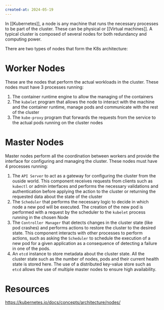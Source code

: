 ```yaml
---
created-at: 2024-05-19
---
```


In [[Kubernetes]], a node is any machine that runs the necessary processes to be part of the cluster. These can be physical or [[Virtual machines]]. A typical cluster is composed of several nodes for both redundancy and computing power.

There are two types of nodes that form the K8s architecture:

# Worker Nodes

These are the nodes that perform the actual workloads in the cluster. These nodes must have 3 processes running:

1.  The container runtime engine to allow the managing of the containers
2.  The `kubelet` program that allows the node to interact with the machine and the container runtime, manage pods and communicate with the rest of the cluster
3.  The `kube-proxy` program that forwards the requests from the service to the actual pods running on the cluster nodes

# Master Nodes

Master nodes perform all the coordination between workers and provide the interface for configuring and managing the cluster. These nodes must have 4 processes running:

1.  The `API Server` to act as a gateway for configuring the cluster from the ouside world. This component receives requests from clients such as `kubectl` or admin interfaces and performs the necessary validations and authentication before applying the action to the cluster or returning the requested data about the state of the cluster
2.  The `Scheduler` that performs the necessary logic to decide in which node a new pod will be executed. The creation of the new pod is performed with a request by the scheduler to the `kubelet` process running in the chosen Node
3.  The `Controller Manager` that detects changes in the cluster state (like pod crashes) and performs actions to restore the cluster to the desired state. This component interacts with other processes to perform actions, such as asking the `Scheduler` to schedule the execution of a new pod for a given application as a consequence of detecting a failure in one of the pods.
4.  An `etcd` instance to store metadata about the cluster state. All the cluster state such as the number of nodes, pods and their current health state is stored here. The use of a distributed key-value store such as `etcd` allows the use of multiple master nodes to ensure high availability.

# Resources

https://kubernetes.io/docs/concepts/architecture/nodes/
